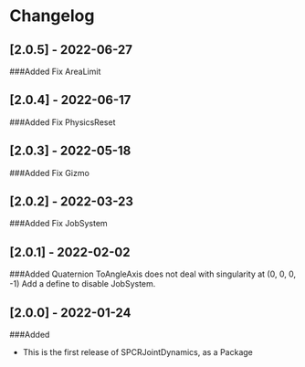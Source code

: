 # Changelog

## [2.0.5] - 2022-06-27
###Added
Fix AreaLimit

## [2.0.4] - 2022-06-17
###Added
Fix PhysicsReset

## [2.0.3] - 2022-05-18
###Added
Fix Gizmo

## [2.0.2] - 2022-03-23
###Added
Fix JobSystem

## [2.0.1] - 2022-02-02
###Added
Quaternion ToAngleAxis does not deal with singularity at (0, 0, 0, -1)
Add a define to disable JobSystem.

## [2.0.0] - 2022-01-24
###Added
- This is the first release of SPCRJointDynamics, as a Package
